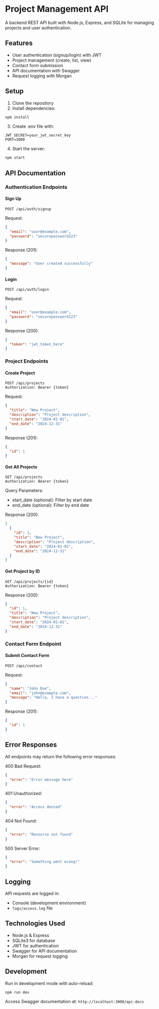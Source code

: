 # Project Management API

A backend REST API built with Node.js, Express, and SQLite for managing projects and user authentication.

## Features

- User authentication (signup/login) with JWT
- Project management (create, list, view)
- Contact form submission
- API documentation with Swagger
- Request logging with Morgan

## Setup

1. Clone the repository
2. Install dependencies:
```bash
npm install
```
3. Create .env file with:
```
JWT_SECRET=your_jwt_secret_key
PORT=3000
```
4. Start the server:
```bash
npm start
```

## API Documentation

### Authentication Endpoints

#### Sign Up
```
POST /api/auth/signup
```
Request:
```json
{
  "email": "user@example.com",
  "password": "securepassword123"
}
```
Response (201):
```json
{
  "message": "User created successfully"
}
```

#### Login
```
POST /api/auth/login
```
Request:
```json
{
  "email": "user@example.com",
  "password": "securepassword123"
}
```
Response (200):
```json
{
  "token": "jwt_token_here"
}
```

### Project Endpoints

#### Create Project
```
POST /api/projects
Authorization: Bearer {token}
```
Request:
```json
{
  "title": "New Project",
  "description": "Project description",
  "start_date": "2024-01-01",
  "end_date": "2024-12-31"
}
```
Response (201):
```json
{
  "id": 1
}
```

#### Get All Projects
```
GET /api/projects
Authorization: Bearer {token}
```
Query Parameters:
- start_date (optional): Filter by start date
- end_date (optional): Filter by end date

Response (200):
```json
[
  {
    "id": 1,
    "title": "New Project",
    "description": "Project description",
    "start_date": "2024-01-01",
    "end_date": "2024-12-31"
  }
]
```

#### Get Project by ID
```
GET /api/projects/{id}
Authorization: Bearer {token}
```
Response (200):
```json
{
  "id": 1,
  "title": "New Project",
  "description": "Project description",
  "start_date": "2024-01-01",
  "end_date": "2024-12-31"
}
```

### Contact Form Endpoint

#### Submit Contact Form
```
POST /api/contact
```
Request:
```json
{
  "name": "John Doe",
  "email": "john@example.com",
  "message": "Hello, I have a question..."
}
```
Response (201):
```json
{
  "id": 1
}
```

## Error Responses

All endpoints may return the following error responses:

400 Bad Request:
```json
{
  "error": "Error message here"
}
```

401 Unauthorized:
```json
{
  "error": "Access denied"
}
```

404 Not Found:
```json
{
  "error": "Resource not found"
}
```

500 Server Error:
```json
{
  "error": "Something went wrong!"
}
```

## Logging

API requests are logged in:
- Console (development environment)
- `logs/access.log` file

## Technologies Used

- Node.js & Express
- SQLite3 for database
- JWT for authentication
- Swagger for API documentation
- Morgan for request logging

## Development

Run in development mode with auto-reload:
```bash
npm run dev
```

Access Swagger documentation at: `http://localhost:3000/api-docs`